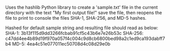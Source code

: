 Uses the hashlib Python library to create a 'sample.txt' file in the current directory with the text "My first output file!" save the file, then reopens the file to print to console the files SHA-1, SHA-256, and MD-5 hashes. 

Hashed for default sample string and resulting file should read as below: 
SHA-1: 3b13f115d9dd3266fcbab91cf5c43b6e7e26b53c
SHA-256: c47dd4ee4b89d19f970a057f4c004c9d8cb6800bed98a2c1ed9ca193dabff7b4
MD-5: 4ea4c51e077011ec50708d4c08d29e0b